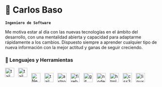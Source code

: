# 🚀 Carlos Baso

**`Ingeniero de Software`**

Me motiva estar al día con las nuevas tecnologías en el ámbito del desarrollo, con una mentalidad abierta y capacidad para adaptarme rápidamente a los cambios. Dispuesto siempre a aprender cualquier tipo de nueva información con la mejor actitud y ganas de seguir creciendo.

### 🧰 Lenguajes y Herramientas ###

<img align="left"
        alt="tailwindcss"
        width="30px"
        style="padding-right:10px;" 
src="https://cdn.jsdelivr.net/gh/devicons/devicon@latest/icons/react/react-original.svg" />
<img align="left"
        alt="tailwindcss"
        width="30px"
        style="padding-right:10px;" 
src="https://cdn.jsdelivr.net/gh/devicons/devicon@latest/icons/javascript/javascript-original.svg" />         
<img align="left"
        alt="Next"
        width="30px"
        style="padding-right:10px;" src="https://cdn.jsdelivr.net/gh/devicons/devicon@latest/icons/nextjs/nextjs-original.svg" />
<img align="left"
        alt="tailwindcss"
        width="30px"
        style="padding-right:10px;" 
src="https://cdn.jsdelivr.net/gh/devicons/devicon@latest/icons/tailwindcss/tailwindcss-original.svg" />
<img align="left"
        alt="astro"
        width="30px"
        style="padding-right:10px;" 
src="https://cdn.jsdelivr.net/gh/devicons/devicon@latest/icons/astro/astro-original.svg" />
<img align="left"
        alt="firebase"
        width="30px"
        style="padding-right:10px;" 
src="https://cdn.jsdelivr.net/gh/devicons/devicon@latest/icons/firebase/firebase-original.svg" />
<img align="left"
        alt="git"
        width="30px"
        style="padding-right:10px;" 
src="https://cdn.jsdelivr.net/gh/devicons/devicon@latest/icons/git/git-original.svg" />
<img align="left"
        alt="nodejs"
        width="30px"
        style="padding-right:10px;" 
src="https://cdn.jsdelivr.net/gh/devicons/devicon@latest/icons/nodejs/nodejs-original.svg" />
<img align="left"
        alt="html5"
        width="30px"
        style="padding-right:10px;" 
src="https://cdn.jsdelivr.net/gh/devicons/devicon@latest/icons/html5/html5-original.svg" />
<img align="left"
        alt="css3"
        width="30px"
        style="padding-right:10px;" 
src="https://cdn.jsdelivr.net/gh/devicons/devicon@latest/icons/css3/css3-original.svg" />
<img align="left"
        alt="linux"
        width="30px"
        style="padding-right:10px;" 
src="https://cdn.jsdelivr.net/gh/devicons/devicon@latest/icons/linux/linux-original.svg" />
          
          
          
      
          
          
          
          
          
          



    
 
